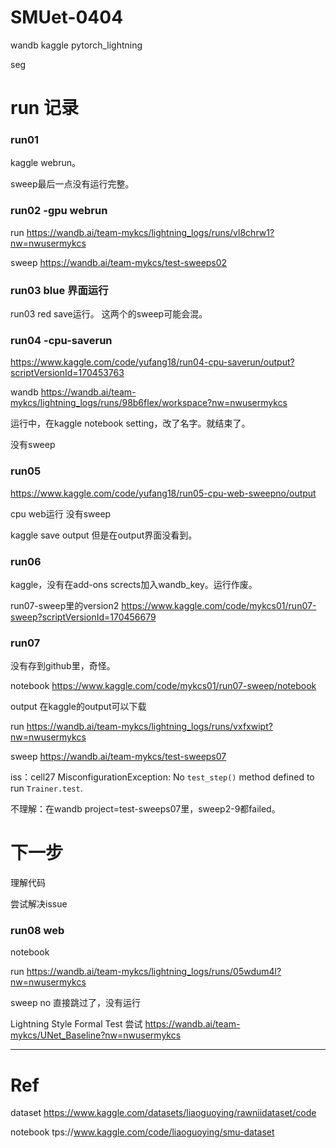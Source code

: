 # SMUet-0404

wandb kaggle pytorch_lightning

seg

# run 记录

### run01 

kaggle webrun。

sweep最后一点没有运行完整。

### run02 -gpu webrun

run https://wandb.ai/team-mykcs/lightning_logs/runs/vl8chrw1?nw=nwusermykcs

sweep https://wandb.ai/team-mykcs/test-sweeps02

### run03 blue 界面运行

run03 red save运行。 这两个的sweep可能会混。

### run04 -cpu-saverun
https://www.kaggle.com/code/yufang18/run04-cpu-saverun/output?scriptVersionId=170453763

wandb
https://wandb.ai/team-mykcs/lightning_logs/runs/98b6flex/workspace?nw=nwusermykcs

运行中，在kaggle notebook setting，改了名字。就结束了。

没有sweep


### run05 
https://www.kaggle.com/code/yufang18/run05-cpu-web-sweepno/output

cpu web运行 没有sweep

kaggle save output 但是在output界面没看到。

### run06
kaggle，没有在add-ons scrects加入wandb_key。运行作废。

run07-sweep里的version2
https://www.kaggle.com/code/mykcs01/run07-sweep?scriptVersionId=170456679


### run07
没有存到github里，奇怪。

notebook https://www.kaggle.com/code/mykcs01/run07-sweep/notebook

output 在kaggle的output可以下载

run https://wandb.ai/team-mykcs/lightning_logs/runs/vxfxwipt?nw=nwusermykcs

sweep https://wandb.ai/team-mykcs/test-sweeps07

iss：cell27 MisconfigurationException: No `test_step()` method defined to run `Trainer.test`.

不理解：在wandb project=test-sweeps07里，sweep2-9都failed。

# 下一步
理解代码

尝试解决issue

### run08 web

notebook 

run https://wandb.ai/team-mykcs/lightning_logs/runs/05wdum4l?nw=nwusermykcs

sweep no 直接跳过了，没有运行

Lightning Style Formal Test 尝试 https://wandb.ai/team-mykcs/UNet_Baseline?nw=nwusermykcs


---

# Ref
dataset https://www.kaggle.com/datasets/liaoguoying/rawniidataset/code

notebook tps://www.kaggle.com/code/liaoguoying/smu-dataset
